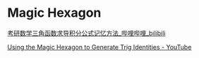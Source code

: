 # Magic Hexagon

[考研数学三角函数求导积分公式记忆方法_哔哩哔哩_bilibili](https://www.bilibili.com/video/BV1si4y1R7FG?spm_id_from=333.999.0.0&vd_source=187217104dfd0bc027cc65f8420627b0)

 [Using the Magic Hexagon to Generate Trig Identities \- YouTube](https://www.youtube.com/watch?v=yzyNJVzByew&list=RDCMUCKl7MXLRrk6hnWuObFwKxdg&start_radio=1&ab_channel=Cole%27sWorldofMathematics)